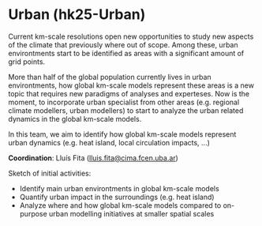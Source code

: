 # Urban (hk25-Urban)

Current km-scale resolutions open new opportunities to study new aspects of the climate that previously where out of scope. Among these, urban environtments start to be identified as areas with a significant amount of grid points. 

More than half of the global population currently lives in urban environtments, how global km-scale models represent these areas is a new topic that requires new paradigms of analyses and experteses. Now is the moment, to incorporate urban specialist from other areas (e.g. regional climate modellers, urban modellers) to start to analyze the urban related dynamics in the global km-scale models.

In this team, we aim to identify how global km-scale models represent urban dynamics (e.g. heat island, local circulation impacts, ...)

**Coordination**: Lluís Fita (lluis.fita@cima.fcen.uba.ar)

Sketch of initial activities:
+ Identify main urban environtments in global km-scale models
+ Quantify urban impact in the surroundings (e.g. heat island)
+ Analyze where and how global km-scale models compared to on-purpose urban modelling initiatives at smaller spatial scales
